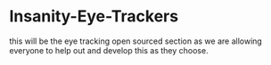 # Insanity-Eye-Trackers
this will be the eye tracking open sourced section as we are allowing everyone to help out and develop this as they choose.
